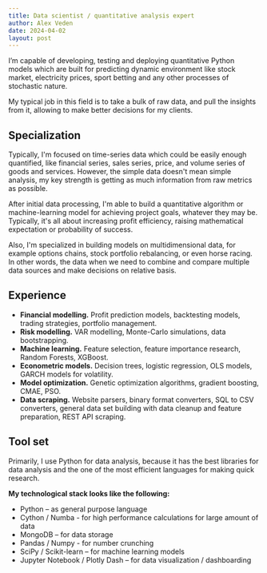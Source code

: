 ```yaml
---
title: Data scientist / quantitative analysis expert
author: Alex Veden
date: 2024-04-02
layout: post
---
```


I’m capable of developing, testing and deploying quantitative Python models which are built for predicting dynamic environment like stock market, electricity prices, sport betting and any other processes of stochastic nature.

My typical job in this field is to take a bulk of raw data, and pull the insights from it, allowing to make better decisions for my clients.

## Specialization
Typically, I'm focused on time-series data which could be easily enough quantified, like financial series, sales series, price, and volume series of goods and services. However, the simple data doesn't mean simple analysis, my key strength is getting as much information from raw metrics as possible.

After initial data processing, I'm able to build a quantitative algorithm or machine-learning model for achieving project goals, whatever they may be. Typically, it's all about increasing profit efficiency, raising mathematical expectation or probability of success.

Also, I'm specialized in building models on multidimensional data, for example options chains, stock portfolio rebalancing, or even horse racing. In other words, the data when we need to combine and compare multiple data sources and make decisions on relative basis.

## Experience
- **Financial modelling.** Profit prediction models, backtesting models, trading strategies, portfolio management.
- **Risk modelling.** VAR modelling, Monte-Carlo simulations, data bootstrapping.
- **Machine learning.** Feature selection, feature importance research, Random Forests, XGBoost.
- **Econometric models.** Decision trees, logistic regression, OLS models, GARCH models for volatility.
- **Model optimization.** Genetic optimization algorithms, gradient boosting, CMAE, PSO.
- **Data scraping.** Website parsers, binary format converters, SQL to CSV converters, general data set building with data cleanup and feature preparation, REST API scraping.

## Tool set
Primarily, I use Python for data analysis, because it has the best libraries for data analysis and the one of the most efficient languages for making quick research.

**My technological stack looks like the following:**

* Python – as general purpose language
* Cython / Numba - for high performance calculations for large amount of data
* MongoDB – for data storage
* Pandas / Numpy - for number crunching
* SciPy / Scikit-learn – for machine learning models
* Jupyter Notebook / Plotly Dash – for data visualization / dashboarding
